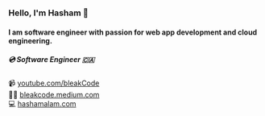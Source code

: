 
### Hello, I'm Hasham 👋 
#### I am software engineer with passion for web app development and cloud engineering.


##### 💿 Software Engineer 🇨🇦
📹 [youtube.com/bleakCode](https://youtube.com/bleakCode)
<br>
✍🏼 [bleakcode.medium.com](https://bleakcode.medium.com)
<br> 
💻 [hashamalam.com](https://hashamalam.com)
